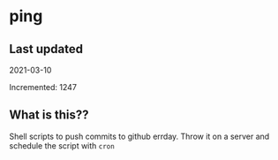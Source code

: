 # ping

## Last updated
2021-03-10

Incremented: 1247

## What is this??
Shell scripts to push commits to github errday. Throw it on a server and schedule the script with `cron`

